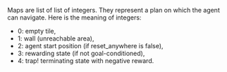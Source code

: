 Maps are list of list of integers.
They represent a plan on which the agent can navigate.
Here is the meaning of integers:
 - 0: empty tile,
 - 1: wall (unreachable area),
 - 2: agent start position (if reset_anywhere is false),
 - 3: rewarding state (if not goal-conditioned),
 - 4: trap! terminating state with negative reward.